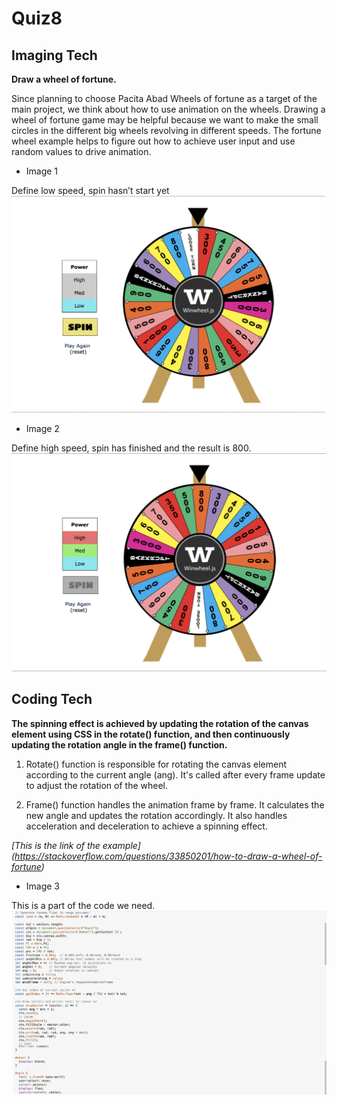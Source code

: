 # Quiz8

 ## Imaging Tech

 **Draw a wheel of fortune.**  
 
 Since planning to choose Pacita Abad Wheels of fortune as a target of the main project, we think about how to use animation on the wheels. Drawing a wheel of fortune game may be helpful because we want to make the small circles in the different big wheels revolving in different speeds. The fortune wheel example helps to figure out how to achieve  user input and use random values to drive animation.

- Image 1

Define low speed, spin hasn’t start yet
![An image of non-spin Fortune Wheel](<assets/Oox $.png>)

- Image 2

Define high speed, spin has finished and the result is 800.
![An image of Fortune Wheel after Spin](assets/Powef.png)


## Coding Tech

**The spinning effect is achieved by updating the rotation of the canvas element using CSS in the rotate() function, and then continuously updating the rotation angle in the frame() function.**

 1. Rotate() function is responsible for rotating the canvas element according to the current angle (ang). It's called after every frame update to adjust the rotation of the wheel.

 2. Frame() function handles the animation frame by frame. It calculates the new angle and updates the rotation accordingly. It also handles acceleration and deceleration to achieve a spinning effect.


*[*This is the link of the example*] (https://stackoverflow.com/questions/33850201/how-to-draw-a-wheel-of-fortune)*

- Image 3

This is a part of the code we need.
![Sreenshot of a part of the code](<assets/Screenshot for Code.png>)